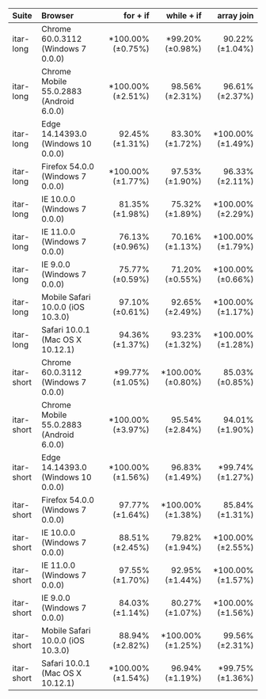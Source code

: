 | Suite      | Browser                                 |          for + if |        while + if |        array join |
| :--------- | :-------------------------------------- | ----------------: | ----------------: | ----------------: |
| itar-long  | Chrome 60.0.3112 (Windows 7 0.0.0)      | *100.00% (±0.75%) |  *99.20% (±0.98%) |   90.22% (±1.04%) |
| itar-long  | Chrome Mobile 55.0.2883 (Android 6.0.0) | *100.00% (±2.51%) |   98.56% (±2.31%) |   96.61% (±2.37%) |
| itar-long  | Edge 14.14393.0 (Windows 10 0.0.0)      |   92.45% (±1.31%) |   83.30% (±1.72%) | *100.00% (±1.49%) |
| itar-long  | Firefox 54.0.0 (Windows 7 0.0.0)        | *100.00% (±1.77%) |   97.53% (±1.90%) |   96.33% (±2.11%) |
| itar-long  | IE 10.0.0 (Windows 7 0.0.0)             |   81.35% (±1.98%) |   75.32% (±1.89%) | *100.00% (±2.29%) |
| itar-long  | IE 11.0.0 (Windows 7 0.0.0)             |   76.13% (±0.96%) |   70.16% (±1.13%) | *100.00% (±1.79%) |
| itar-long  | IE 9.0.0 (Windows 7 0.0.0)              |   75.77% (±0.59%) |   71.20% (±0.55%) | *100.00% (±0.66%) |
| itar-long  | Mobile Safari 10.0.0 (iOS 10.3.0)       |   97.10% (±0.61%) |   92.65% (±2.49%) | *100.00% (±1.17%) |
| itar-long  | Safari 10.0.1 (Mac OS X 10.12.1)        |   94.36% (±1.37%) |   93.23% (±1.32%) | *100.00% (±1.28%) |
| itar-short | Chrome 60.0.3112 (Windows 7 0.0.0)      |  *99.77% (±1.05%) | *100.00% (±0.80%) |   85.03% (±0.85%) |
| itar-short | Chrome Mobile 55.0.2883 (Android 6.0.0) | *100.00% (±3.97%) |   95.54% (±2.84%) |   94.01% (±1.90%) |
| itar-short | Edge 14.14393.0 (Windows 10 0.0.0)      | *100.00% (±1.56%) |   96.83% (±1.49%) |  *99.74% (±1.27%) |
| itar-short | Firefox 54.0.0 (Windows 7 0.0.0)        |   97.77% (±1.64%) | *100.00% (±1.38%) |   85.84% (±1.31%) |
| itar-short | IE 10.0.0 (Windows 7 0.0.0)             |   88.51% (±2.45%) |   79.82% (±1.94%) | *100.00% (±2.55%) |
| itar-short | IE 11.0.0 (Windows 7 0.0.0)             |   97.55% (±1.70%) |   92.95% (±1.44%) | *100.00% (±1.57%) |
| itar-short | IE 9.0.0 (Windows 7 0.0.0)              |   84.03% (±1.14%) |   80.27% (±1.07%) | *100.00% (±1.56%) |
| itar-short | Mobile Safari 10.0.0 (iOS 10.3.0)       |   88.94% (±2.82%) | *100.00% (±1.25%) |   99.56% (±2.31%) |
| itar-short | Safari 10.0.1 (Mac OS X 10.12.1)        | *100.00% (±1.54%) |   96.94% (±1.19%) |  *99.75% (±1.36%) |
